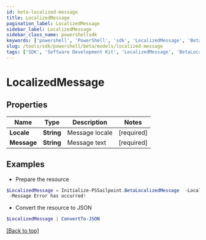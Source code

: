 ```yaml
---
id: beta-localized-message
title: LocalizedMessage
pagination_label: LocalizedMessage
sidebar_label: LocalizedMessage
sidebar_class_name: powershellsdk
keywords: ['powershell', 'PowerShell', 'sdk', 'LocalizedMessage', 'BetaLocalizedMessage'] 
slug: /tools/sdk/powershell/beta/models/localized-message
tags: ['SDK', 'Software Development Kit', 'LocalizedMessage', 'BetaLocalizedMessage']
---
```



# LocalizedMessage

## Properties

Name | Type | Description | Notes
------------ | ------------- | ------------- | -------------
**Locale** |  **String** | Message locale | [required]
**Message** |  **String** | Message text | [required]

## Examples

- Prepare the resource
```powershell
$LocalizedMessage = Initialize-PSSailpoint.BetaLocalizedMessage  -Locale An error has occurred! `
 -Message Error has occurred!
```

- Convert the resource to JSON
```powershell
$LocalizedMessage | ConvertTo-JSON
```


[[Back to top]](#) 

